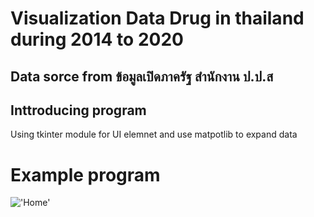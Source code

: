 # Visualization Data Drug in thailand during 2014 to 2020 
## Data sorce from ข้อมูลเปิดภาครัฐ สำนักงาน ป.ป.ส

## Inttroducing program 
Using tkinter module for UI elemnet and use matpotlib to expand data

# Example program
!['Home'](.docs/image/home1.png)

